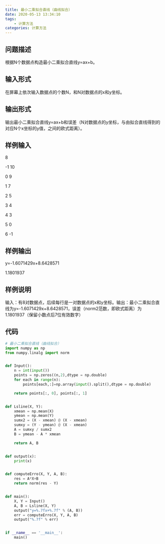 ```yaml
---
title: 最小二乘拟合直线（曲线拟合）
date: 2020-05-13 13:34:10
tags:
	- 计算方法
categories: 计算方法
---
```


## 问题描述

根据N个数据点构造最小二乘拟合直线y=ax+b。

<!-- more -->

## 输入形式

在屏幕上依次输入数据点的个数N，和N对数据点的x和y坐标。

## 输出形式

输出最小二乘拟合直线y=ax+b和误差（N对数据点的y坐标，与由拟合直线得到的对应N个x坐标的y值，之间的欧式距离）。

## 样例输入

8

-1 10

0 9

1 7

2 5

3 4

4 3

5 0

6 -1

## 样例输出

y=-1.6071429x+8.6428571

1.1801937

## 样例说明

输入：有8对数据点，后续每行是一对数据点的x和y坐标。输出：最小二乘拟合直线为y=-1.6071429x+8.6428571，误差（norm2范数，即欧式距离）为1.1801937（保留小数点后7位有效数字）

## 代码

``` python
# 最小二乘拟合直线（曲线拟合）
import numpy as np
from numpy.linalg import norm


def Input():
    n = int(input())
    points = np.zeros((n,2),dtype = np.double)
    for each in range(n):
        points[each,:]=np.array(input().split(),dtype = np.double)

    return points[:, 0], points[:, 1]


def Lsline(X, Y):
    xmean = np.mean(X)
    ymean = np.mean(Y)
    sumx2 = (X - xmean) @ (X - xmean)
    sumxy = (Y - ymean) @ (X - xmean)
    A = sumxy / sumx2
    B = ymean - A * xmean

    return A, B


def output(x):
    print(x)


def computeErro(X, Y, A, B):
    res = A*X+B
    return norm(res - Y)


def main():
    X, Y = Input()
    A, B = Lsline(X, Y)
    output("y=%.7fx+%.7f" % (A, B))
    err = computeErro(X, Y, A, B)
    output("%.7f" % err)


if __name__ == '__main__':
    main()
```

